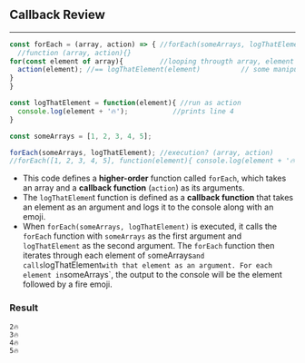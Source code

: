## Callback Review
___
```javascript
const forEach = (array, action) => { //forEach(someArrays, logThatElement) //action is a callback function
  //function (array, action){} 
for(const element of array){         //looping througth array, element = each array piece
  action(element); //== logThatElement(element)          // some manipulations with array elements
}
}

const logThatElement = function(element){ //run as action
  console.log(element + '🔥');           //prints line 4
}

const someArrays = [1, 2, 3, 4, 5]; 

forEach(someArrays, logThatElement); //execution? (array, action)
//forEach([1, 2, 3, 4, 5], function(element){ console.log(element + '🔥'));
```
* This code defines a **higher-order** function called `forEach`, which takes an array and a **callback function** (`action`) as its arguments.
* The `logThatElemen`t function is defined as a **callback function** that takes an element as an argument and logs it to the console along with an emoji.
* When `forEach(someArrays, logThatElement)` is executed, it calls the `forEach` function with `someArrays` as the first argument and `logThatElement` as the second argument. The `forEach` function then iterates through each element of `s`omeArrays` and calls `logThatElement` with that element as an argument. For each element in `someArrays`, the output to the console will be the element followed by a fire emoji.
### Result
```1🔥
2🔥
3🔥
4🔥
5🔥